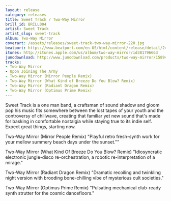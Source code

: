 ```yaml
---
layout: release
category: releases
title: Sweet Track / Two-Way Mirror
brill_id: BRILL004
artist: Sweet Track
artist_slug: sweet-track
album: Two-Way Mirror
coverart: /assets/releases/sweet-track-two-way-mirror-220.jpg
beatport: https://www.beatport.com/en-US/html/content/release/detail/249824/Two-Way%20Mirror
itunes: http://itunes.apple.com/us/album/two-way-mirror/id381796663
junodownload: http://www.junodownload.com/products/two-way-mirror/1589458-02/
tracks:
- Two-Way Mirror
- Upon Joining The Army
- Two-Way Mirror (Mirror People Remix)
- Two-Way Mirror (What Kind of Breeze Do You Blow? Remix)
- Two-Way Mirror (Radiant Dragon Remix)
- Two-Way Mirror (Optimus Prime Remix)
---
```


Sweet Track is a one man band, a craftsman of sound shadow and gloom pop his
music fits somewhere between the lost tapes of your youth and the controversy of
chillwave, creating that familiar yet new sound that's made for basking in
comfortable nostalgia while staying true to its indie self. Expect great things,
starting now.

Two-Way Mirror (Mirror People Remix) "Playful retro fresh-synth work for your
mellow summery beach days under the sunset.""

Two-Way Mirror (What Kind Of Breeze Do You Blow? Remix) "Idiosyncratic
electronic jungle-disco re-orchestration, a robotic re-interpretation of a
mirage."

Two-Way Mirror (Radiant Dragon Remix) "Dramatic recoiling and twinkling night
version with brooding bone-chilling vibe of mysterious cult societies."

Two-Way Mirror (Optimus Prime Remix) "Pulsating mechanical club-ready synth
strutter for the cosmic dancefloors."